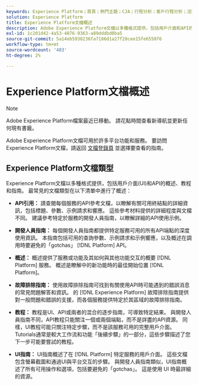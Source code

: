 ```yaml
---
keywords: Experience Platform；首頁；熱門主題；CJA；行程分析；客戶行程分析；活動業務流程；業務流程；客戶行程；行程；行程協調；工作流；工作流
solution: Experience Platform
title: Experience Platform文檔概述
description: Adobe Experience Platform文檔以多種格式提供，包括用戶介面和API的概述、教程和指南。 下面簡要介紹可用於Experience Platform服務的最常見文檔類型。
exl-id: 1c201d42-4a53-4076-9363-a89dddbd0ba5
source-git-commit: 5a14eb5938236fa7186d1a27f28cee15fe6558f6
workflow-type: tm+mt
source-wordcount: '483'
ht-degree: 2%

---
```


# Experience Platform文檔概述

>[!NOTE]
>
>Adobe Experience Platform檔案最近已移動。 請花點時間查看新導航並更新任何現有書籤。

Adobe Experience Platform文檔可用於許多平台功能和服務。 要訪問Experience Platform文檔，請返回 [文檔登錄頁](https://experienceleague.adobe.com/docs/experience-platform.html) 並選擇要查看的指南。

## Experience Platform文檔類型

Experience Platform文檔以多種格式提供，包括用戶介面(UI)和API的概述、教程和指南。 最常見的文檔類型在以下清單中進行了概述：

* **API引用：** 請查閱每個服務的API參考文檔，以瞭解有關可用終結點的詳細資訊，包括標題、參數、示例請求和響應。 這些參考材料提供的詳細程度與文檔不同。 建議參考特定於服務的開發人員指南，以瞭解詳細的API使用示例。

* **開發人員指南：** 每個開發人員指南都提供特定服務可用的所有API端點的深度使用資訊。 本指南包括可用的查詢參數、示例請求和示例響應，以及概述在調用時要避免的「gotchas」 [!DNL Platform] API。

* **概述：** 概述提供了服務或功能及其如何與其他功能交互的概要 [!DNL Platform] 服務。 概述是瞭解中的新功能時的最佳開始位置 [!DNL Platform]。

* **故障排除指南：** 使用故障排除指南可找到有關使用API時可能遇到的錯誤消息的常見問題解答和資訊。 的 [!DNL Experience Platform] 故障排除指南提供對一般問題和錯誤的支援，而各個服務提供特定於其區域的故障排除指南。

* **教程：** 教程是UI、API或兩者的混合的逐步指南，可導致特定結果。 與開發人員指南不同，API教程只能關注一個或兩個端點，而不是詳盡的API資源。 同樣，UI教程可能只關注特定步驟，而不是該服務可用的完整用戶介面。 Tutorials通常是較大工作流和功能「後續步驟」的一部分，這些步驟描述了您下一步可能要嘗試的教程。

* **UI指南：** UI指南概述了在 [!DNL Platform] 特定服務的用戶介面。 這些文檔包含螢幕截圖和通過UI與平台交互的步驟。 與開發人員指南類似，UI指南概述了所有可用操作和選項，包括要避免的「gotchas」。 這是使用  UI 時最詳細的資源。
